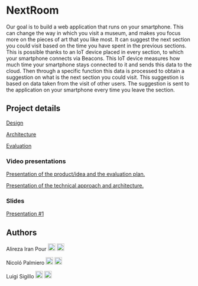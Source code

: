 # NextRoom

Our goal is to build a web application that runs on your smartphone. This can change the way in which you visit a museum, and makes you focus more on the pieces of art that you like most. It can suggest the next section you could visit based on the time you have spent in the previous sections. This is possible thanks to an IoT device placed in every section, to which your smartphone connects via Beacons. This IoT device measures how much time your smartphone stays connected to it and sends this data to the cloud. Then through a specific function this data is processed to obtain a suggestion on what is the next section you could visit. This suggestion is based on data taken from the visit of other users. The suggestion is sent to the application on your smartphone every time you leave the section.

## Project details

[Design](https://github.com/LuigiSigillo/IotBigProject/blob/master/Design/Design.md)

[Architecture](https://github.com/LuigiSigillo/IotBigProject/blob/master/Architecture/Architecture.md)

[Evaluation](https://github.com/LuigiSigillo/IotBigProject/blob/master/Evaluation/Evaluation.md)

### Video presentations

[Presentation of the product/idea and the evaluation plan.](https://www.youtube.com/watch?v=a_uuIhSK70s)

[Presentation of the technical approach and architecture.](https://youtu.be/zsFjDa_UTu4)

### Slides
[Presentation #1](Presentations/First-presentation.pdf)
## Authors

Alireza Iran Pour [<img src="https://cdn4.iconfinder.com/data/icons/social-messaging-ui-color-shapes-2-free/128/social-linkedin-circle-512.png" width="20" height="20">](https://www.linkedin.com/in/alirezairanpour/) [<img src="https://upload.wikimedia.org/wikipedia/commons/9/91/Octicons-mark-github.svg" width="20" height="20">](https://github.com/alireza-maker)

Nicoló Palmiero [<img src="https://cdn4.iconfinder.com/data/icons/social-messaging-ui-color-shapes-2-free/128/social-linkedin-circle-512.png" width="20" height="20">](https://www.linkedin.com/in/nicol%C3%B3-palmiero-a9a5101a3/) [<img src="https://upload.wikimedia.org/wikipedia/commons/9/91/Octicons-mark-github.svg" width="20" height="20">](https://github.com/nictuss)

Luigi Sigillo [<img src="https://cdn4.iconfinder.com/data/icons/social-messaging-ui-color-shapes-2-free/128/social-linkedin-circle-512.png" width="20" height="20">](https://www.linkedin.com/in/luigi-sigillo-6a2492158/)
[<img src="https://upload.wikimedia.org/wikipedia/commons/9/91/Octicons-mark-github.svg" width="20" height="20">](https://github.com/LuigiSigillo/)
